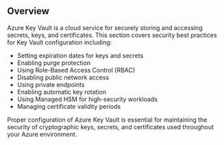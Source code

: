 ## Overview

Azure Key Vault is a cloud service for securely storing and accessing secrets, keys, and certificates. This section covers security best practices for Key Vault configuration including:

- Setting expiration dates for keys and secrets
- Enabling purge protection
- Using Role-Based Access Control (RBAC)
- Disabling public network access
- Using private endpoints
- Enabling automatic key rotation
- Using Managed HSM for high-security workloads
- Managing certificate validity periods

Proper configuration of Azure Key Vault is essential for maintaining the security of cryptographic keys, secrets, and certificates used throughout your Azure environment.


